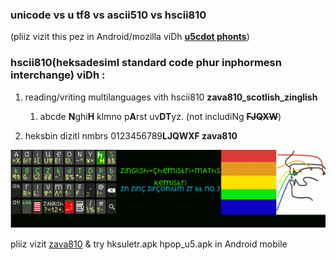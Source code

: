 ### unicode vs u tf8 vs ascii510 vs hscii810
(pliiz vizit this pez in Android/mozilla viDh **[u5cdot phonts][uphont]**)
### **hscii810**(heksadesiml standard code phur inphormesn interchange) viDh :

1. reading/vriting multilanguages vith hscii810 **zava810_scotlish_zinglish**

    1. abcde **N**ghi**H** klmno p**A**rst uv**DT**yz. (not includiNg ~~**FJQXW**~~)
2. heksbin dizitl nmbrs 0123456789**LJQWXF zava810**

![](hpop_phonics.gif)

pliiz vizit [zava810][zava810] & try hksuletr.apk hpop_u5.apk in Android mobile

[zava810]: http://github.com/zava810/zava810
[uphont]: https://github.com/font77/unicase_phonts/
